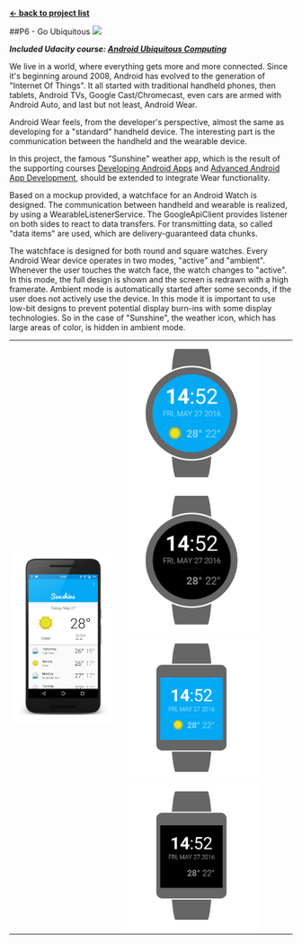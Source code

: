 **[← back to project list](https://github.com/alex-gru/android_dev_nanodegree_udacity/blob/master/README.md)**

##P6 - Go Ubiquitous <img style="position: center;" src="https://github.com/alex-gru/Nanodegree-P6/blob/master/app/src/main/res/mipmap-xxxhdpi/ic_launcher.png" width="50"> 

***Included Udacity course: [Android Ubiquitous Computing](https://www.udacity.com/course/android-ubiquitous-computing--ud875-nd)***

We live in a world, where everything gets more and more connected. Since it's beginning around 2008, Android has evolved to the generation of "Internet Of Things". It all started with traditional handheld phones, then tablets, Android TVs, Google Cast/Chromecast, even cars are armed with Android Auto, and last but not least, Android Wear. 

Android Wear feels, from the developer's perspective, almost the same as developing for a "standard" handheld device. The interesting part is the communication between the handheld and the wearable device. 

In this project, the famous "Sunshine" weather app, which is the result of the supporting courses [Developing Android Apps](https://www.udacity.com/course/developing-android-apps--ud853) and [Advanced Android App Development](https://www.udacity.com/course/advanced-android-app-development--ud855), should be extended to integrate Wear functionality. 

Based on a mockup provided, a watchface for an Android Watch is designed. The communication between handheld and wearable is realized, by using a WearableListenerService. The GoogleApiClient provides listener on both sides to react to data transfers. For transmitting data, so called "data items" are used, which are delivery-guaranteed data chunks.

The watchface is designed for both round and square watches. Every Android Wear device operates in two modes, "active" and "ambient". Whenever the user touches the watch face, the watch changes to "active". In this mode, the full design is shown and the screen is redrawn with a high framerate. Ambient mode is automatically started after some seconds, if the user does not actively use the device.
In this mode it is important to use low-bit designs to prevent potential display burn-ins with some display technologies. So in the case of "Sunshine", the weather icon, which has large areas of color, is hidden in ambient mode. 

<table>
  <td>
    <img style="position: center;" src="https://github.com/alex-gru/Nanodegree-P6/blob/master/static/screenshots/P6 - Go Ubiquitous_phone_1_framed.png" width="300">
  </td>
  <td>
      <img style="position: center;" src="https://github.com/alex-gru/Nanodegree-P6/blob/master/static/screenshots/P6 - Go Ubiquitous_wear_1_framed_round.png" width="250">
    <img style="position: center;" src="https://github.com/alex-gru/Nanodegree-P6/blob/master/static/screenshots/P6 - Go Ubiquitous_wear_2_framed_round.png" width="250"><br>
      <img style="position: center;" src="https://github.com/alex-gru/Nanodegree-P6/blob/master/static/screenshots/P6 - Go Ubiquitous_wear_1_framed_square.png" width="250">
    <img style="position: center;" src="https://github.com/alex-gru/Nanodegree-P6/blob/master/static/screenshots/P6 - Go Ubiquitous_wear_2_framed_square.png" width="250">
  </td>
</tr>
</table>
